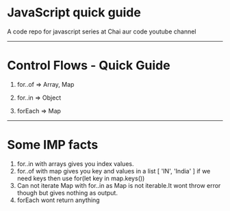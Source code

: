 # JavaScript quick guide
A code repo for javascript series at Chai aur code youtube channel

---

# Control Flows - Quick Guide

1. for..of => Array, Map

2. for..in => Object   

3. forEach  => Map
---
# Some IMP facts

1. for..in with arrays gives you index values.
2. for..of with map gives you key and values in a list [ 'IN', 'India' ] if we need keys then use for(let   key in map.keys())
3. Can not iterate Map with for..in as Map is not iterable.It wont throw error though but gives nothing as output.
4. forEach wont return anything